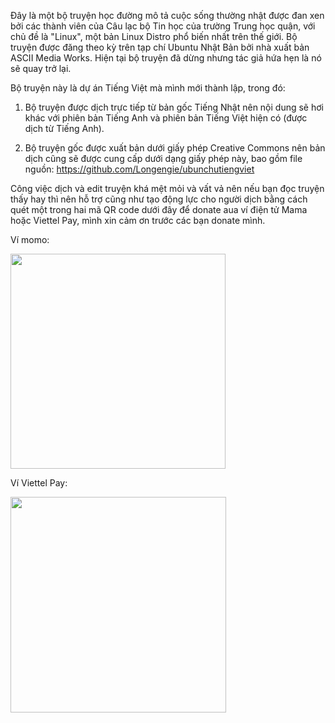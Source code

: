 Đây là một bộ truyện học đường mô tả cuộc sống thường nhật được đan xen bởi các thành viên của Câu lạc bộ Tin học của trường Trung học quận, với chủ đề là "Linux", một bản Linux Distro phổ biến nhất trên thế giới. Bộ truyện được đăng theo kỳ trên tạp chí Ubuntu Nhật Bản bởi nhà xuất bản ASCII Media Works. Hiện tại bộ truyện đã dừng nhưng tác giả hứa hẹn là nó sẽ quay trở lại.

Bộ truyện này là dự án Tiếng Việt mà mình mới thành lập, trong đó:

1. Bộ truyện được dịch trực tiếp từ bản gốc Tiếng Nhật nên nội dung sẽ hơi khác với phiên bản Tiếng Anh và phiên bản Tiếng Việt hiện có (được dịch từ Tiếng Anh).

2. Bộ truyện gốc được xuất bản dưới giấy phép Creative Commons nên bản dịch cũng sẽ được cung cấp dưới dạng giấy phép này, bao gồm file nguồn: https://github.com/Longengie/ubunchutiengviet

Công việc dịch và edit truyện khá mệt mỏi và vất vả nên nếu bạn đọc truyện thấy hay thì nên hỗ trợ cũng như tạo động lực cho người dịch bằng cách quét một trong hai mã QR code dưới đây để donate aua ví điện tử Mama hoặc Viettel Pay, mình xin cảm ơn trước các bạn donate mình.

Ví momo:

<img src="file:///C:/Users/Long%20Engie/AppData/Roaming/marktext/images/2020-07-12-09-32-04-image.png" title="" alt="" width="344">

Ví Viettel Pay:

<img src="https://scontent.fsgn2-6.fna.fbcdn.net/v/t1.15752-9/94135800_2982222455178317_3661206422927966208_n.jpg?_nc_cat=110&_nc_sid=b96e70&_nc_ohc=2HCzudqRCIAAX-g391D&_nc_ht=scontent.fsgn2-6.fna&oh=3f29f7d5afdad952c41a8186a54b928d&oe=5F2F74E7" title="" alt="" width="345">






















